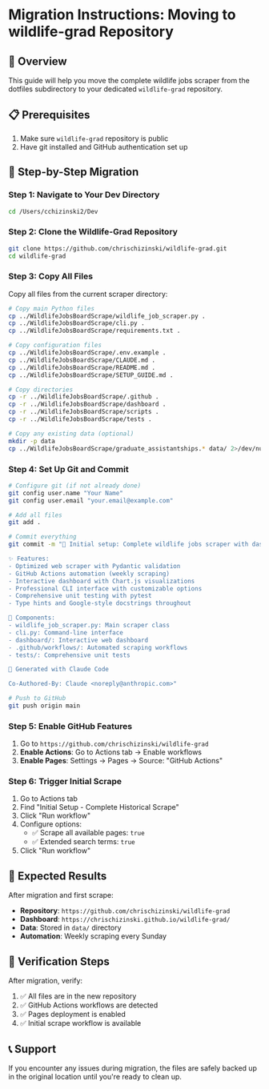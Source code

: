 # Migration Instructions: Moving to wildlife-grad Repository

## 🎯 Overview
This guide will help you move the complete wildlife jobs scraper from the dotfiles subdirectory to your dedicated `wildlife-grad` repository.

## 📋 Prerequisites
1. Make sure `wildlife-grad` repository is public
2. Have git installed and GitHub authentication set up

## 🚀 Step-by-Step Migration

### Step 1: Navigate to Your Dev Directory
```bash
cd /Users/cchizinski2/Dev
```

### Step 2: Clone the Wildlife-Grad Repository
```bash
git clone https://github.com/chrischizinski/wildlife-grad.git
cd wildlife-grad
```

### Step 3: Copy All Files
Copy all files from the current scraper directory:

```bash
# Copy main Python files
cp ../WildlifeJobsBoardScrape/wildlife_job_scraper.py .
cp ../WildlifeJobsBoardScrape/cli.py .
cp ../WildlifeJobsBoardScrape/requirements.txt .

# Copy configuration files
cp ../WildlifeJobsBoardScrape/.env.example .
cp ../WildlifeJobsBoardScrape/CLAUDE.md .
cp ../WildlifeJobsBoardScrape/README.md .
cp ../WildlifeJobsBoardScrape/SETUP_GUIDE.md .

# Copy directories
cp -r ../WildlifeJobsBoardScrape/.github .
cp -r ../WildlifeJobsBoardScrape/dashboard .
cp -r ../WildlifeJobsBoardScrape/scripts .
cp -r ../WildlifeJobsBoardScrape/tests .

# Copy any existing data (optional)
mkdir -p data
cp ../WildlifeJobsBoardScrape/graduate_assistantships.* data/ 2>/dev/null || true
```

### Step 4: Set Up Git and Commit
```bash
# Configure git (if not already done)
git config user.name "Your Name"
git config user.email "your.email@example.com"

# Add all files
git add .

# Commit everything
git commit -m "🚀 Initial setup: Complete wildlife jobs scraper with dashboard

✨ Features:
- Optimized web scraper with Pydantic validation
- GitHub Actions automation (weekly scraping)
- Interactive dashboard with Chart.js visualizations
- Professional CLI interface with customizable options
- Comprehensive unit testing with pytest
- Type hints and Google-style docstrings throughout

🔧 Components:
- wildlife_job_scraper.py: Main scraper class
- cli.py: Command-line interface
- dashboard/: Interactive web dashboard
- .github/workflows/: Automated scraping workflows
- tests/: Comprehensive unit tests

🤖 Generated with Claude Code

Co-Authored-By: Claude <noreply@anthropic.com>"

# Push to GitHub
git push origin main
```

### Step 5: Enable GitHub Features
1. Go to `https://github.com/chrischizinski/wildlife-grad`
2. **Enable Actions**: Go to Actions tab → Enable workflows
3. **Enable Pages**: Settings → Pages → Source: "GitHub Actions"

### Step 6: Trigger Initial Scrape
1. Go to Actions tab
2. Find "Initial Setup - Complete Historical Scrape"
3. Click "Run workflow"
4. Configure options:
   - ✅ Scrape all available pages: `true`
   - ✅ Extended search terms: `true`
5. Click "Run workflow"

## 🎯 Expected Results

After migration and first scrape:
- **Repository**: `https://github.com/chrischizinski/wildlife-grad`
- **Dashboard**: `https://chrischizinski.github.io/wildlife-grad/`
- **Data**: Stored in `data/` directory
- **Automation**: Weekly scraping every Sunday

## 🔧 Verification Steps

After migration, verify:
1. ✅ All files are in the new repository
2. ✅ GitHub Actions workflows are detected
3. ✅ Pages deployment is enabled
4. ✅ Initial scrape workflow is available

## 📞 Support
If you encounter any issues during migration, the files are safely backed up in the original location until you're ready to clean up.